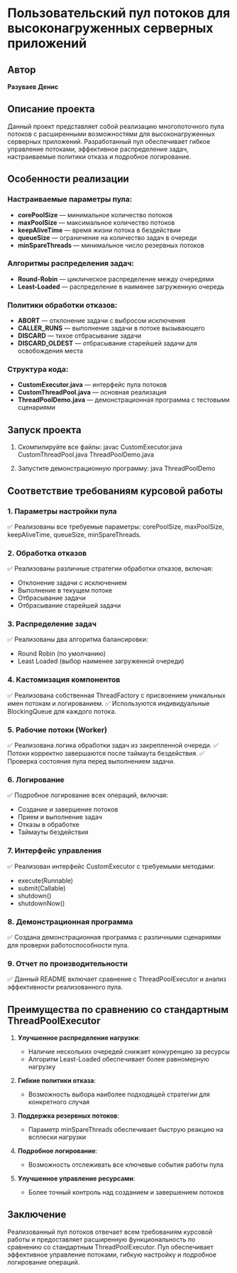 # Пользовательский пул потоков для высоконагруженных серверных приложений

## Автор
**Разуваев Денис**

## Описание проекта
Данный проект представляет собой реализацию многопоточного пула потоков с расширенными возможностями для высоконагруженных серверных приложений. Разработанный пул обеспечивает гибкое управление потоками, эффективное распределение задач, настраиваемые политики отказа и подробное логирование.

## Особенности реализации

### Настраиваемые параметры пула:
- **corePoolSize** — минимальное количество потоков
- **maxPoolSize** — максимальное количество потоков
- **keepAliveTime** — время жизни потока в бездействии
- **queueSize** — ограничение на количество задач в очереди
- **minSpareThreads** — минимальное число резервных потоков

### Алгоритмы распределения задач:
- **Round-Robin** — циклическое распределение между очередями
- **Least-Loaded** — распределение в наименее загруженную очередь

### Политики обработки отказов:
- **ABORT** — отклонение задачи с выбросом исключения
- **CALLER_RUNS** — выполнение задачи в потоке вызывающего
- **DISCARD** — тихое отбрасывание задачи
- **DISCARD_OLDEST** — отбрасывание старейшей задачи для освобождения места

### Структура кода:
- **CustomExecutor.java** — интерфейс пула потоков
- **CustomThreadPool.java** — основная реализация
- **ThreadPoolDemo.java** — демонстрационная программа с тестовыми сценариями

## Запуск проекта
1. Скомпилируйте все файлы: javac CustomExecutor.java CustomThreadPool.java ThreadPoolDemo.java

2. Запустите демонстрационную программу: java ThreadPoolDemo

## Соответствие требованиям курсовой работы

### 1. Параметры настройки пула
✅ Реализованы все требуемые параметры: corePoolSize, maxPoolSize, keepAliveTime, queueSize, minSpareThreads.

### 2. Обработка отказов
✅ Реализованы различные стратегии обработки отказов, включая:
- Отклонение задачи с исключением
- Выполнение в текущем потоке
- Отбрасывание задачи
- Отбрасывание старейшей задачи

### 3. Распределение задач
✅ Реализованы два алгоритма балансировки:
- Round Robin (по умолчанию)
- Least Loaded (выбор наименее загруженной очереди)

### 4. Кастомизация компонентов
✅ Реализована собственная ThreadFactory с присвоением уникальных имен потокам и логированием.
✅ Используются индивидуальные BlockingQueue для каждого потока.

### 5. Рабочие потоки (Worker)
✅ Реализована логика обработки задач из закрепленной очереди.
✅ Потоки корректно завершаются после таймаута бездействия.
✅ Проверка состояния пула перед выполнением задачи.

### 6. Логирование
✅ Подробное логирование всех операций, включая:
- Создание и завершение потоков
- Прием и выполнение задач
- Отказы в обработке
- Таймауты бездействия

### 7. Интерфейс управления
✅ Реализован интерфейс CustomExecutor с требуемыми методами:
- execute(Runnable)
- submit(Callable<T>)
- shutdown()
- shutdownNow()

### 8. Демонстрационная программа
✅ Создана демонстрационная программа с различными сценариями для проверки работоспособности пула.

### 9. Отчет по производительности
✅ Данный README включает сравнение с ThreadPoolExecutor и анализ эффективности реализованного пула.

## Преимущества по сравнению со стандартным ThreadPoolExecutor

1. **Улучшенное распределение нагрузки**:
   - Наличие нескольких очередей снижает конкуренцию за ресурсы
   - Алгоритм Least-Loaded обеспечивает более равномерную нагрузку

2. **Гибкие политики отказа**:
   - Возможность выбора наиболее подходящей стратегии для конкретного случая

3. **Поддержка резервных потоков**:
   - Параметр minSpareThreads обеспечивает быструю реакцию на всплески нагрузки

4. **Подробное логирование**:
   - Возможность отслеживать все ключевые события работы пула

5. **Улучшенное управление ресурсами**:
   - Более точный контроль над созданием и завершением потоков

## Заключение
Реализованный пул потоков отвечает всем требованиям курсовой работы и предоставляет расширенную функциональность по сравнению со стандартным ThreadPoolExecutor. Пул обеспечивает эффективное управление потоками, гибкую настройку и подробное логирование операций.
